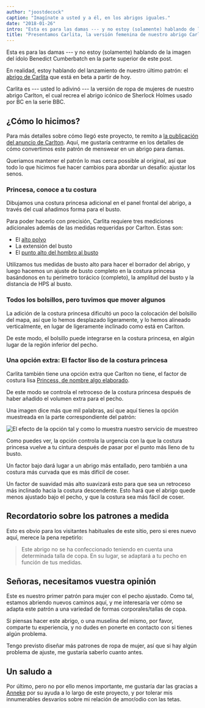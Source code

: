 ```yaml
---
author: "joostdecock"
caption: "Imagínate a usted y a él, en los abrigos iguales."
date: "2018-01-26"
intro: "Esta es para las damas --- y no estoy (solamente) hablando de la imagen del ídolo Benedict Cumberbatch en la parte superior de este post."
title: "Presentamos Carlita, la versión femenina de nuestro abrigo Carlton."
---
```


Esta es para las damas --- y no estoy (solamente) hablando de la imagen del ídolo Benedict Cumberbatch en la parte superior de este post.

En realidad, estoy hablando del lanzamiento de nuestro último patrón: el [abrigo de Carlita](/patterns/carlita) que está en beta a partir de hoy.

Carlita es --- usted lo adivinó --- la versión de ropa de mujeres de nuestro abrigo Carlton, el cual recrea el abrigo icónico de Sherlock Holmes usado por BC en la serie BBC.

## ¿Cómo lo hicimos?

Para más detalles sobre cómo llegó este proyecto, te remito a [la publicación del anuncio de Carlton](/blog/announcing-carlton-and-bent/). Aquí, me gustaría centrarme en los detalles de cómo convertimos este patrón de menswear en un abrigo para damas.

Queriamos mantener el patrón lo mas cerca possible al original, así que todo lo que hicimos fue hacer cambios para abordar un desafío: ajustar los senos.

### Princesa, conoce a tu costura

Dibujamos una costura princesa adicional en el panel frontal del abrigo, a través del cual añadimos forma para el busto.

Para poder hacerlo con precisión, Carlita requiere tres mediciones adicionales además de las medidas requeridas por Carlton. Estas son:

 - El [alto polvo](/docs/measurements/#highBust)
 - La extensión del busto [](/docs/measurements/#bustSpan)
 - El [punto alto del hombro al busto](/docs/measurements/#highPointShoulderToBust)

Utilizamos tus medidas de busto alto para hacer el borrador del abrigo, y luego hacemos un ajuste de busto completo en la costura princesa basándonos en tu perímetro torácico (completo), la amplitud del busto y la distancia de HPS al busto.

### Todos los bolsillos, pero tuvimos que mover algunos

La adición de la costura princesa dificultó un poco la colocación del bolsillo del mapa, así que lo hemos desplazado ligeramente, y lo hemos alineado verticalmente, en lugar de ligeramente inclinado como está en Carlton.

De este modo, el bolsillo puede integrarse en la costura princesa, en algún lugar de la región inferior del pecho.

### Una opción extra: El factor liso de la costura princesa

Carlita también tiene una opción extra que Carlton no tiene, el factor de costura lisa [Princess, de nombre algo elaborado](/docs/designs/carlita/options#princessSeamSmoothFactor).

De este modo se controla el retroceso de la costura princesa después de haber añadido el volumen extra para el pecho.

Una imagen dice más que mil palabras, así que aquí tienes la opción muestreada en la parte correspondiente del patrón:

![El efecto de la opción tal y como lo muestra nuestro servicio de muestreo](https://posts.freesewing.org/uploads/smooth_e8f395dd4a.png)

Como puedes ver, la opción controla la urgencia con la que la costura princesa vuelve a tu cintura después de pasar por el punto más lleno de tu busto.

Un factor bajo dará lugar a un abrigo más entallado, pero también a una costura más curvada que es más difícil de coser.

Un factor de suavidad más alto suavizará esto para que sea un retroceso más inclinado hacia la costura descendente. Esto hará que el abrigo quede menos ajustado bajo el pecho, y que la costura sea más fácil de coser.

## Recordatorio sobre los patrones a medida

Esto es obvio para los visitantes habituales de este sitio, pero si eres nuevo aquí, merece la pena repetirlo:

> Este abrigo no se ha confeccionado teniendo en cuenta una determinada talla de copa. En su lugar, se adaptará a tu pecho en función de tus medidas.

## Señoras, necesitamos vuestra opinión

Este es nuestro primer patrón para mujer con el pecho ajustado. Como tal, estamos abriendo nuevos caminos aquí, y me interesaría ver cómo se adapta este patrón a una variedad de formas corporales/tallas de copa.

Si piensas hacer este abrigo, o una muselina del mismo, por favor, comparte tu experiencia, y no dudes en ponerte en contacto con si tienes algún problema.


Tengo previsto diseñar más patrones de ropa de mujer, así que si hay algún problema de ajuste, me gustaría saberlo cuanto antes.

## Un saludo a

Por último, pero no por ello menos importante, me gustaría dar las gracias a [Anneke](http://www.annekecaramin.com/) por su ayuda a lo largo de este proyecto, y por tolerar mis innumerables desvaríos sobre mi relación de amor/odio con las tetas.


